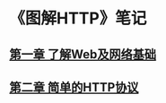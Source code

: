 # 《图解HTTP》笔记
## [第一章 了解Web及网络基础](https://github.com/zhangyanan0525/learn-HTTP-note/issues)
## [第二章 简单的HTTP协议](https://github.com/zhangyanan0525/learn-HTTP-note/issues/2)
